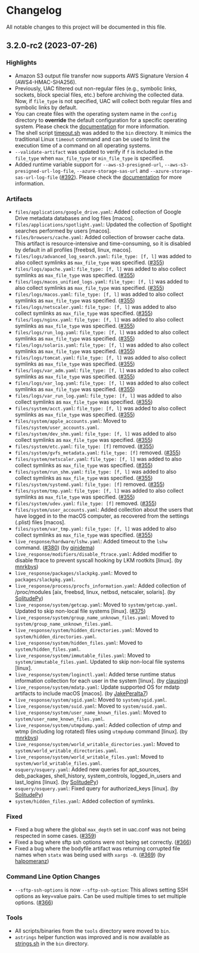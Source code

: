# Changelog

All notable changes to this project will be documented in this file.

## 3.2.0-rc2 (2023-07-26)

### Highlights

- Amazon S3 output file transfer now supports AWS Signature Version 4 (AWS4-HMAC-SHA256).
- Previously, UAC filtered out non-regular files (e.g., symbolic links, sockets, block special files, etc.) before archiving the collected data. Now, if `file_type` is not specified, UAC will collect both regular files and symbolic links by default.
- You can create files with the operating system name in the `config` directory to **override** the default configuration for a specific operating system. Please check the [documentation](https://tclahr.github.io/uac-docs/config_file/) for more information.
- The shell script [timeout.sh](https://github.com/tclahr/timeout.sh) was added to the `bin` directory. It mimics the traditional Linux `timeout` command and can be used to limit the execution time of a command on all operating systems.
- `--validate-artifact` was updated to verify if `f` is included in the `file_type` when `max_file_type` or `min_file_type` is specified.
- Added runtime variable support for `--aws-s3-presigned-url`, `--aws-s3-presigned-url-log-file`, `--azure-storage-sas-url` and `--azure-storage-sas-url-log-file` ([#392](https://github.com/tclahr/uac/issues/392)). Please check the [documentation](https://tclahr.github.io/uac-docs/runtime_variables/) for more information.

### Artifacts

- `files/applications/google_drive.yaml`: Added collection of Google Drive metadata databases and log files [macos].
- `files/applications/spotlight.yaml`: Updated the collection of Spotlight searches performed by users [macos].
- `files/browsers/cache.yaml`: Added collection of browser cache data. This artifact is resource-intensive and time-consuming, so it is disabled by default in all profiles [freebsd, linux, macos].
- `files/logs/advanced_log_search.yaml`: `file_type: [f, l]` was added to also collect symlinks as `max_file_type` was specified. ([#355](https://github.com/tclahr/uac/issues/355))
- `files/logs/apache.yaml`: `file_type: [f, l]` was added to also collect symlinks as `max_file_type` was specified. ([#355](https://github.com/tclahr/uac/issues/355))
- `files/logs/macos_unified_logs.yaml`: `file_type: [f, l]` was added to also collect symlinks as `max_file_type` was specified. ([#355](https://github.com/tclahr/uac/issues/355))
- `files/logs/macos.yaml`: `file_type: [f, l]` was added to also collect symlinks as `max_file_type` was specified. ([#355](https://github.com/tclahr/uac/issues/355))
- `files/logs/netscaler.yaml`: `file_type: [f, l]` was added to also collect symlinks as `max_file_type` was specified. ([#355](https://github.com/tclahr/uac/issues/355))
- `files/logs/nginx.yaml`: `file_type: [f, l]` was added to also collect symlinks as `max_file_type` was specified. ([#355](https://github.com/tclahr/uac/issues/355))
- `files/logs/run_log.yaml`: `file_type: [f, l]` was added to also collect symlinks as `max_file_type` was specified. ([#355](https://github.com/tclahr/uac/issues/355))
- `files/logs/solaris.yaml`: `file_type: [f, l]` was added to also collect symlinks as `max_file_type` was specified. ([#355](https://github.com/tclahr/uac/issues/355))
- `files/logs/tomcat.yaml`: `file_type: [f, l]` was added to also collect symlinks as `max_file_type` was specified. ([#355](https://github.com/tclahr/uac/issues/355))
- `files/logs/var_adm.yaml`: `file_type: [f, l]` was added to also collect symlinks as `max_file_type` was specified. ([#355](https://github.com/tclahr/uac/issues/355))
- `files/logs/var_log.yaml`: `file_type: [f, l]` was added to also collect symlinks as `max_file_type` was specified. ([#355](https://github.com/tclahr/uac/issues/355))
- `files/logs/var_run_log.yaml`: `file_type: [f, l]` was added to also collect symlinks as `max_file_type` was specified. ([#355](https://github.com/tclahr/uac/issues/355))
- `files/system/acct.yaml`: `file_type: [f, l]` was added to also collect symlinks as `max_file_type` was specified. ([#355](https://github.com/tclahr/uac/issues/355))
- `files/system/apple_accounts.yaml`: Moved to `files/system/user_accounts.yaml`.
- `files/system/dev_shm.yaml`: `file_type: [f, l]` was added to also collect symlinks as `max_file_type` was specified. ([#355](https://github.com/tclahr/uac/issues/355))
- `files/system/etc.yaml`: `file_type: [f]` removed. ([#355](https://github.com/tclahr/uac/issues/355))
- `files/system/gvfs_metadata.yaml`: `file_type: [f]` removed. ([#355](https://github.com/tclahr/uac/issues/355))
- `files/system/netscaler.yaml`: `file_type: [f, l]` was added to also collect symlinks as `max_file_type` was specified. ([#355](https://github.com/tclahr/uac/issues/355))
- `files/system/run_shm.yaml`: `file_type: [f, l]` was added to also collect symlinks as `max_file_type` was specified. ([#355](https://github.com/tclahr/uac/issues/355))
- `files/system/systemd.yaml`: `file_type: [f]` removed. ([#355](https://github.com/tclahr/uac/issues/355))
- `files/system/tmp.yaml`: `file_type: [f, l]` was added to also collect symlinks as `max_file_type` was specified. ([#355](https://github.com/tclahr/uac/issues/355))
- `files/system/udev.yaml`: `file_type: [f]` removed. ([#355](https://github.com/tclahr/uac/issues/355))
- `files/system/user_accounts.yaml`: Added collection about the users that have logged in to the macOS computer, as recovered from the settings (.plist) files [macos].
- `files/system/var_tmp.yaml`: `file_type: [f, l]` was added to also collect symlinks as `max_file_type` was specified. ([#355](https://github.com/tclahr/uac/issues/355))
- `live_response/hardware/lshw.yaml`: Added timeout to the `lshw` command. ([#380](https://github.com/tclahr/uac/issues/380)) (by [qinidema](https://github.com/qinidema))
- `live_response/modifiers/disable_ftrace.yaml`: Added modifier to disable ftrace to prevent syscall hooking by LKM rootkits [linux]. (by [mnrkbys](https://github.com/mnrkbys))
- `live_response/packages/slackpkg.yaml`: Moved to `packages/slackpkg.yaml`.
- `live_response/process/procfs_information.yaml`: Added collection of /proc/modules [aix, freebsd, linux, netbsd, netscaler, solaris]. (by [SolitudePy](https://github.com/SolitudePy))
- `live_response/system/getcap.yaml`: Moved to `system/getcap.yaml`. Updated to skip non-local file systems [linux]. ([#375](https://github.com/tclahr/uac/issues/375))
- `live_response/system/group_name_unknown_files.yaml`: Moved to `system/group_name_unknown_files.yaml`.
- `live_response/system/hidden_directories.yaml`: Moved to `system/hidden_directories.yaml`.
- `live_response/system/hidden_files.yaml`: Moved to `system/hidden_files.yaml`.
- `live_response/system/immutable_files.yaml`: Moved to `system/immutable_files.yaml`. Updated to skip non-local file systems [linux].
- `live_response/system/loginctl.yaml`: Added terse runtime status information collection for each user in the system [linux]. (by [clausing](https://github.com/clausing))
- `live_response/system/mdatp.yaml`: Update supported OS for mdatp artifacts to include macOS [macos]. (by [JakePeralta7](https://github.com/JakePeralta7))
- `live_response/system/sgid.yaml`: Moved to `system/sgid.yaml`.
- `live_response/system/suid.yaml`: Moved to `system/suid.yaml`.
- `live_response/system/user_name_known_files.yaml`: Moved to `system/user_name_known_files.yaml`.
- `live_response/system/utmpdump.yaml`: Added collection of utmp and wtmp (including log rotated) files using `utmpdump` command [linux]. (by [mnrkbys](https://github.com/mnrkbys))
- `live_response/system/world_writable_directories.yaml`: Moved to `system/world_writable_directories.yaml`.
- `live_response/system/world_writable_files.yaml`: Moved to `system/world_writable_files.yaml`.
- `osquery/osquery.yaml`: Added new queries for apt_sources, deb_packages, shell_history, system_controls, logged_in_users and last_logins [linux]. (by [SolitudePy](https://github.com/SolitudePy))
- `osquery/osquery.yaml`: Fixed query for authorized_keys [linux]. (by [SolitudePy](https://github.com/SolitudePy))
- `system/hidden_files.yaml`: Added collection of symlinks.

### Fixed

- Fixed a bug where the global `max_depth` set in uac.conf was not being respected in some cases. ([#359](https://github.com/tclahr/uac/issues/359))
- Fixed a bug where sftp ssh options were not being set correctly. ([#366](https://github.com/tclahr/uac/issues/366))
- Fixed a bug where the bodyfile artifact was returning corrupted file names when `statx` was being used with `xargs -0`. ([#369](https://github.com/tclahr/uac/issues/369)) (by [halpomeranz](https://github.com/halpomeranz))

### Command Line Option Changes

- `--sftp-ssh-options` is now `--sftp-ssh-option`: This allows setting SSH options as key=value pairs. Can be used multiple times to set multiple options. ([#366](https://github.com/tclahr/uac/issues/366))

### Tools

- All scripts/binaries from the `tools` directory were moved to `bin`.
- `astrings` helper function was improved and is now available as [strings.sh](https://github.com/tclahr/strings.sh) in the `bin` directory.

